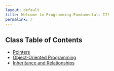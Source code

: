 ```yaml
---
layout: default
title: Welcome to Programming Fundamentals II!
permalink: /
---
```

## Class Table of Contents

- [Pointers](/pointers/)
- [Object-Oriented Programming](/oop/)
- [Inheritance and Relationships](/inheritance/)
